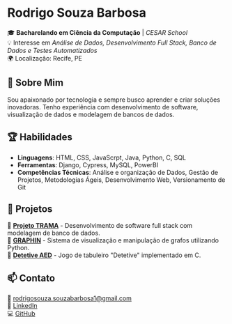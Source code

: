 # Rodrigo Souza Barbosa

🎓 **Bacharelando em Ciência da Computação** | *CESAR School*  
💡 Interesse em *Análise de Dados, Desenvolvimento Full Stack, Banco de Dados e Testes Automatizados*  
🌍 Localização: Recife, PE

## 🚀 Sobre Mim
Sou apaixonado por tecnologia e sempre busco aprender e criar soluções inovadoras. Tenho experiência com desenvolvimento de software, visualização de dados e modelagem de bancos de dados.

## 🏆 Habilidades
- **Linguagens**: HTML, CSS, JavaScrpt, Java, Python, C, SQL
- **Ferramentas**: Django, Cypress, MySQL, PowerBI
- **Competências Técnicas**: Análise e organização de Dados, Gestão de Projetos, Metodologias Ágeis, Desenvolvimento Web, Versionamento de Git

## 📂 Projetos
🔹 **[Projeto TRAMA](https://github.com/rodsouzab/ProjetoManguetown)** - Desenvolvimento de software full stack com modelagem de banco de dados.  
🔹 **[GRAPHIN](https://github.com/Matheuslh/Trabalho-grafos)** - Sistema de visualização e manipulação de grafos utilizando Python.  
🔹 **[Detetive AED](https://github.com/rodsouzab/DetetiveAED)** - Jogo de tabuleiro "Detetive" implementado em C.

## 📫 Contato
📧 rodrigosouza.souzabarbosa1@gmail.com  
🔗 [LinkedIn](www.linkedin.com/in/rodrigo-souza-28682b2b7)  
💻 [GitHub](https://github.com/rodsouzab)
